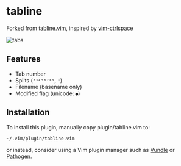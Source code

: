 # tabline

Forked from [tabline.vim](https://github.com/mkitt/tabline.vim),
inspired by [vim-ctrlspace](https://github.com/szw/vim-ctrlspace)

![tabs](http://static.tuxico.com/tabline/tabs.png)

## Features

* Tab number
* Splits (`²³⁴⁵⁶⁷⁸⁹`, `⁺`)
* Filename (basename only)
* Modified flag (unicode: `●`)

## Installation

To install this plugin, manually copy plugin/tabline.vim to:

    ~/.vim/plugin/tabline.vim

or instead, consider using a Vim plugin manager such as
[Vundle](https://github.com/gmarik/Vundle.vim) or
[Pathogen](https://github.com/tpope/vim-pathogen).

